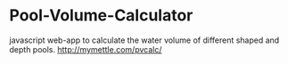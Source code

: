# Pool-Volume-Calculator

javascript web-app to calculate the water volume of different shaped and depth pools. http://mymettle.com/pvcalc/
